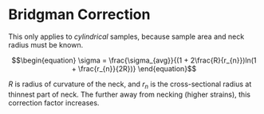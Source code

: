 # Bridgman Correction

This only applies to *cylindrical* samples, because sample area and neck radius must be known.

$$\begin{equation}
\sigma = \frac{\sigma_{avg}}{(1 + 2\frac{R}{r_{n}})ln(1 + \frac{r_{n}}{2R})}
\end{equation}$$

$R$ is radius of curvature of the neck, and $r_{n}$ is the cross-sectional radius at thinnest part of neck.
The further away from necking (higher strains), this correction factor increases.